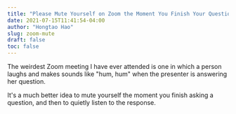 ```yaml
---
title: "Please Mute Yourself on Zoom the Moment You Finish Your Question"
date: 2021-07-15T11:41:54-04:00
author: "Hongtao Hao"
slug: zoom-mute
draft: false
toc: false
---
```

The weirdest Zoom meeting I have ever attended is one in which a person laughs and makes sounds like "hum, hum" when the presenter is answering her question. 

It's a much better idea to mute yourself the moment you finish asking a question, and then to quietly listen to the response. 